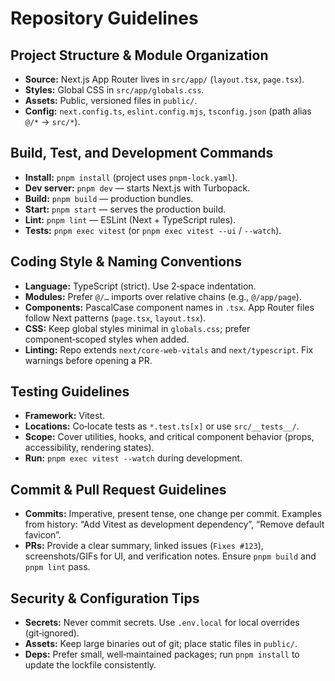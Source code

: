 # Repository Guidelines

## Project Structure & Module Organization
- **Source:** Next.js App Router lives in `src/app/` (`layout.tsx`, `page.tsx`).
- **Styles:** Global CSS in `src/app/globals.css`.
- **Assets:** Public, versioned files in `public/`.
- **Config:** `next.config.ts`, `eslint.config.mjs`, `tsconfig.json` (path alias `@/*` → `src/*`).

## Build, Test, and Development Commands
- **Install:** `pnpm install` (project uses `pnpm-lock.yaml`).
- **Dev server:** `pnpm dev` — starts Next.js with Turbopack.
- **Build:** `pnpm build` — production bundles.
- **Start:** `pnpm start` — serves the production build.
- **Lint:** `pnpm lint` — ESLint (Next + TypeScript rules).
- **Tests:** `pnpm exec vitest` (or `pnpm exec vitest --ui` / `--watch`).

## Coding Style & Naming Conventions
- **Language:** TypeScript (strict). Use 2‑space indentation.
- **Modules:** Prefer `@/…` imports over relative chains (e.g., `@/app/page`).
- **Components:** PascalCase component names in `.tsx`. App Router files follow Next patterns (`page.tsx`, `layout.tsx`).
- **CSS:** Keep global styles minimal in `globals.css`; prefer component‑scoped styles when added.
- **Linting:** Repo extends `next/core-web-vitals` and `next/typescript`. Fix warnings before opening a PR.

## Testing Guidelines
- **Framework:** Vitest.
- **Locations:** Co‑locate tests as `*.test.ts[x]` or use `src/__tests__/`.
- **Scope:** Cover utilities, hooks, and critical component behavior (props, accessibility, rendering states).
- **Run:** `pnpm exec vitest --watch` during development.

## Commit & Pull Request Guidelines
- **Commits:** Imperative, present tense, one change per commit. Examples from history: “Add Vitest as development dependency”, “Remove default favicon”.
- **PRs:** Provide a clear summary, linked issues (`Fixes #123`), screenshots/GIFs for UI, and verification notes. Ensure `pnpm build` and `pnpm lint` pass.

## Security & Configuration Tips
- **Secrets:** Never commit secrets. Use `.env.local` for local overrides (git‑ignored).
- **Assets:** Keep large binaries out of git; place static files in `public/`.
- **Deps:** Prefer small, well‑maintained packages; run `pnpm install` to update the lockfile consistently.

